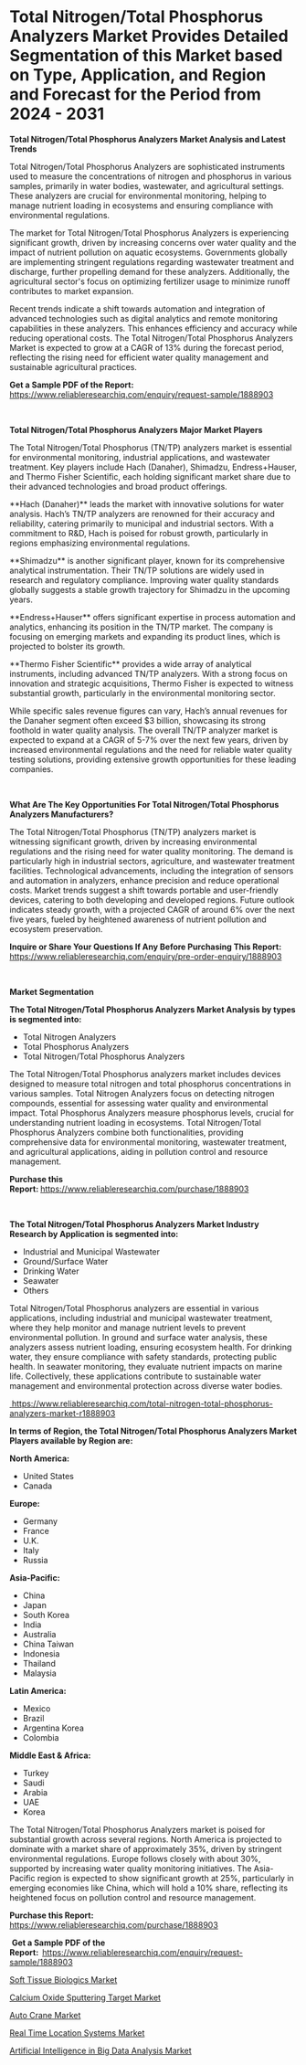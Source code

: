 <p><h1>Total Nitrogen/Total Phosphorus Analyzers Market Provides Detailed Segmentation of this Market based on Type, Application, and Region and Forecast for the Period from 2024 - 2031</h1></p><p><strong>Total Nitrogen/Total Phosphorus Analyzers Market Analysis and Latest Trends</strong></p>
<p><p>Total Nitrogen/Total Phosphorus Analyzers are sophisticated instruments used to measure the concentrations of nitrogen and phosphorus in various samples, primarily in water bodies, wastewater, and agricultural settings. These analyzers are crucial for environmental monitoring, helping to manage nutrient loading in ecosystems and ensuring compliance with environmental regulations.</p><p>The market for Total Nitrogen/Total Phosphorus Analyzers is experiencing significant growth, driven by increasing concerns over water quality and the impact of nutrient pollution on aquatic ecosystems. Governments globally are implementing stringent regulations regarding wastewater treatment and discharge, further propelling demand for these analyzers. Additionally, the agricultural sector's focus on optimizing fertilizer usage to minimize runoff contributes to market expansion.</p><p>Recent trends indicate a shift towards automation and integration of advanced technologies such as digital analytics and remote monitoring capabilities in these analyzers. This enhances efficiency and accuracy while reducing operational costs. The Total Nitrogen/Total Phosphorus Analyzers Market is expected to grow at a CAGR of 13% during the forecast period, reflecting the rising need for efficient water quality management and sustainable agricultural practices.</p></p>
<p><strong>Get a Sample PDF of the Report:&nbsp;</strong> <a href="https://www.reliableresearchiq.com/enquiry/request-sample/1888903?utm_campaign=1088&utm_medium=2&utm_source=Github&utm_content=ia&utm_term=24102024&utm_id=total-nitrogentotal-phosphorus-analyzers">https://www.reliableresearchiq.com/enquiry/request-sample/1888903</a></p>
<p>&nbsp;</p>
<p><strong>Total Nitrogen/Total Phosphorus Analyzers Major Market Players</strong></p>
<p><p>The Total Nitrogen/Total Phosphorus (TN/TP) analyzers market is essential for environmental monitoring, industrial applications, and wastewater treatment. Key players include Hach (Danaher), Shimadzu, Endress+Hauser, and Thermo Fisher Scientific, each holding significant market share due to their advanced technologies and broad product offerings.</p><p>**Hach (Danaher)** leads the market with innovative solutions for water analysis. Hach’s TN/TP analyzers are renowned for their accuracy and reliability, catering primarily to municipal and industrial sectors. With a commitment to R&D, Hach is poised for robust growth, particularly in regions emphasizing environmental regulations.</p><p>**Shimadzu** is another significant player, known for its comprehensive analytical instrumentation. Their TN/TP solutions are widely used in research and regulatory compliance. Improving water quality standards globally suggests a stable growth trajectory for Shimadzu in the upcoming years.</p><p>**Endress+Hauser** offers significant expertise in process automation and analytics, enhancing its position in the TN/TP market. The company is focusing on emerging markets and expanding its product lines, which is projected to bolster its growth.</p><p>**Thermo Fisher Scientific** provides a wide array of analytical instruments, including advanced TN/TP analyzers. With a strong focus on innovation and strategic acquisitions, Thermo Fisher is expected to witness substantial growth, particularly in the environmental monitoring sector.</p><p>While specific sales revenue figures can vary, Hach’s annual revenues for the Danaher segment often exceed $3 billion, showcasing its strong foothold in water quality analysis. The overall TN/TP analyzer market is expected to expand at a CAGR of 5-7% over the next few years, driven by increased environmental regulations and the need for reliable water quality testing solutions, providing extensive growth opportunities for these leading companies.</p></p>
<p>&nbsp;</p>
<p><strong>What Are The Key Opportunities For Total Nitrogen/Total Phosphorus Analyzers Manufacturers?</strong></p>
<p><p>The Total Nitrogen/Total Phosphorus (TN/TP) analyzers market is witnessing significant growth, driven by increasing environmental regulations and the rising need for water quality monitoring. The demand is particularly high in industrial sectors, agriculture, and wastewater treatment facilities. Technological advancements, including the integration of sensors and automation in analyzers, enhance precision and reduce operational costs. Market trends suggest a shift towards portable and user-friendly devices, catering to both developing and developed regions. Future outlook indicates steady growth, with a projected CAGR of around 6% over the next five years, fueled by heightened awareness of nutrient pollution and ecosystem preservation.</p></p>
<p><strong>Inquire or Share Your Questions If Any Before Purchasing This Report:</strong> <a href="https://www.reliableresearchiq.com/enquiry/pre-order-enquiry/1888903?utm_campaign=1088&utm_medium=2&utm_source=Github&utm_content=ia&utm_term=24102024&utm_id=total-nitrogentotal-phosphorus-analyzers">https://www.reliableresearchiq.com/enquiry/pre-order-enquiry/1888903</a></p>
<p>&nbsp;</p>
<p><strong>Market Segmentation</strong></p>
<p><strong>The Total Nitrogen/Total Phosphorus Analyzers Market Analysis by types is segmented into:</strong></p>
<p><ul><li>Total Nitrogen Analyzers</li><li>Total Phosphorus Analyzers</li><li>Total Nitrogen/Total Phosphorus Analyzers</li></ul></p>
<p><p>The Total Nitrogen/Total Phosphorus analyzers market includes devices designed to measure total nitrogen and total phosphorus concentrations in various samples. Total Nitrogen Analyzers focus on detecting nitrogen compounds, essential for assessing water quality and environmental impact. Total Phosphorus Analyzers measure phosphorus levels, crucial for understanding nutrient loading in ecosystems. Total Nitrogen/Total Phosphorus Analyzers combine both functionalities, providing comprehensive data for environmental monitoring, wastewater treatment, and agricultural applications, aiding in pollution control and resource management.</p></p>
<p><strong>Purchase this Report:&nbsp;</strong><a href="https://www.reliableresearchiq.com/purchase/1888903?utm_campaign=1088&utm_medium=2&utm_source=Github&utm_content=ia&utm_term=24102024&utm_id=total-nitrogentotal-phosphorus-analyzers">https://www.reliableresearchiq.com/purchase/1888903</a></p>
<p>&nbsp;</p>
<p><strong>The Total Nitrogen/Total Phosphorus Analyzers Market Industry Research by Application is segmented into:</strong></p>
<p><ul><li>Industrial and Municipal Wastewater</li><li>Ground/Surface Water</li><li>Drinking Water</li><li>Seawater</li><li>Others</li></ul></p>
<p><p>Total Nitrogen/Total Phosphorus analyzers are essential in various applications, including industrial and municipal wastewater treatment, where they help monitor and manage nutrient levels to prevent environmental pollution. In ground and surface water analysis, these analyzers assess nutrient loading, ensuring ecosystem health. For drinking water, they ensure compliance with safety standards, protecting public health. In seawater monitoring, they evaluate nutrient impacts on marine life. Collectively, these applications contribute to sustainable water management and environmental protection across diverse water bodies.</p></p>
<p><a href="https://www.reliableresearchiq.com/total-nitrogen-total-phosphorus-analyzers-market-r1888903?utm_campaign=1088&utm_medium=2&utm_source=Github&utm_content=ia&utm_term=24102024&utm_id=total-nitrogentotal-phosphorus-analyzers">&nbsp;https://www.reliableresearchiq.com/total-nitrogen-total-phosphorus-analyzers-market-r1888903</a></p>
<p><strong>In terms of Region, the Total Nitrogen/Total Phosphorus Analyzers Market Players available by Region are:</strong></p>
<p>
    <p> <strong> North America: </strong>
        <ul>
            <li>United States</li>
            <li>Canada</li>
        </ul>
        </p> 
    <p> <strong> Europe: </strong>
        <ul>
            <li>Germany</li>
            <li>France</li>
            <li>U.K.</li>
            <li>Italy</li>
            <li>Russia</li>
        </ul>
        </p> 
    <p> <strong> Asia-Pacific: </strong>
        <ul>
            <li>China</li>
            <li>Japan</li>
            <li>South Korea</li>
            <li>India</li>
            <li>Australia</li>
            <li>China Taiwan</li>
            <li>Indonesia</li>
            <li>Thailand</li>
            <li>Malaysia</li>
        </ul>
        </p> 
    <p> <strong> Latin America: </strong>
        <ul>
            <li>Mexico</li>
            <li>Brazil</li>
            <li>Argentina Korea</li>
            <li>Colombia</li>
        </ul>
        </p> 
    <p> <strong> Middle East & Africa: </strong>
        <ul>
            <li>Turkey</li>
            <li>Saudi</li>
            <li>Arabia</li>
            <li>UAE</li>
            <li>Korea</li>
        </ul>
    </p>
    </p>
<p><p>The Total Nitrogen/Total Phosphorus Analyzers market is poised for substantial growth across several regions. North America is projected to dominate with a market share of approximately 35%, driven by stringent environmental regulations. Europe follows closely with about 30%, supported by increasing water quality monitoring initiatives. The Asia-Pacific region is expected to show significant growth at 25%, particularly in emerging economies like China, which will hold a 10% share, reflecting its heightened focus on pollution control and resource management.</p></p>
<p><strong>Purchase this Report: </strong><a href="https://www.reliableresearchiq.com/purchase/1888903?utm_campaign=1088&utm_medium=2&utm_source=Github&utm_content=ia&utm_term=24102024&utm_id=total-nitrogentotal-phosphorus-analyzers">https://www.reliableresearchiq.com/purchase/1888903</a></p>
<p>&nbsp;<strong>Get a Sample PDF of the Report:&nbsp;&nbsp;</strong><a href="https://www.reliableresearchiq.com/enquiry/request-sample/1888903?utm_campaign=1088&utm_medium=2&utm_source=Github&utm_content=ia&utm_term=24102024&utm_id=total-nitrogentotal-phosphorus-analyzers">https://www.reliableresearchiq.com/enquiry/request-sample/1888903</a></p>
<p><strong></strong></p>
<p><p><a href="https://github.com/alea79alre/Market-Research-Report-List-1/blob/main/soft-tissue-biologics-market.md?utm_campaign=1088&utm_medium=2&utm_source=Github&utm_content=ia&utm_term=24102024&utm_id=total-nitrogentotal-phosphorus-analyzers">Soft Tissue Biologics Market</a></p><p><a href="https://www.linkedin.com/pulse/exploring-calcium-oxide-sputtering-target-market-dynamics-7rukf?utm_campaign=1088&utm_medium=2&utm_source=Github&utm_content=ia&utm_term=24102024&utm_id=total-nitrogentotal-phosphorus-analyzers">Calcium Oxide Sputtering Target Market</a></p><p><a href="https://issuu.com/reportprime-2/docs/auto-crane-market-size-2030.pptx_9d7e64ed5e18d8?utm_campaign=1088&utm_medium=2&utm_source=Github&utm_content=ia&utm_term=24102024&utm_id=total-nitrogentotal-phosphorus-analyzers">Auto Crane Market</a></p><p><a href="https://issuu.com/reportprime-2/docs/real-time-location-systems-market-s_7165b50a9bd50d?utm_campaign=1088&utm_medium=2&utm_source=Github&utm_content=ia&utm_term=24102024&utm_id=total-nitrogentotal-phosphorus-analyzers">Real Time Location Systems Market</a></p><p><a href="https://github.com/wanvigsqmunsenr/Market-Research-Report-List-1/blob/main/artificial-intelligence-in-big-data-analysis-market.md?utm_campaign=1088&utm_medium=2&utm_source=Github&utm_content=ia&utm_term=24102024&utm_id=total-nitrogentotal-phosphorus-analyzers">Artificial Intelligence in Big Data Analysis Market</a></p></p>